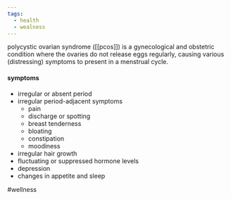 ```yaml
---
tags:
  - health
  - wealness
---
```


polycystic ovarian syndrome ([[pcos]]) is a gynecological and obstetric condition where the ovaries do not release eggs regularly, causing various (distressing) symptoms to present in a menstrual cycle.

#### symptoms
- irregular or absent period
- irregular period-adjacent symptoms
	- pain
	- discharge or spotting
	- breast tenderness
	- bloating
	- constipation
	- moodiness
- irregular hair growth
- fluctuating or suppressed hormone levels
- depression
- changes in appetite and sleep

#wellness 